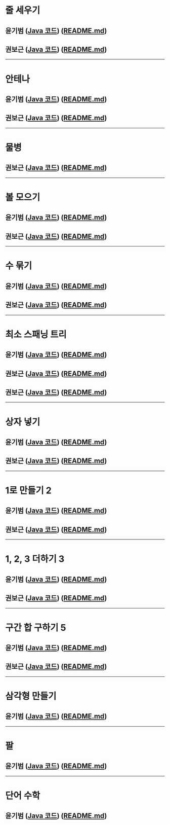 # 줄 세우기

## 윤기범 ([Java 코드](백준_줄세우기_윤기범.java)) ([README.md](src/줄세우기_윤기범.md))
## 권보근 ([Java 코드](백준_줄세우기_권보근.java)) ([README.md](src/줄세우기_권보근.md))

<hr>

# 안테나

## 윤기범 ([Java 코드](백준_안테나_윤기범.java)) ([README.md](src/안테나_윤기범.md))
## 권보근 ([Java 코드](백준_안테나_권보근.java)) ([README.md](src/안테나_권보근.md))

<hr>

# 물병

## 권보근 ([Java 코드](백준_물병_권보근.java)) ([README.md](src/물병_권보근.md))

<hr>

# 볼 모으기
## 윤기범 ([Java 코드](백준_볼모으기_윤기범.java)) ([README.md](src/볼모으기_윤기범.md))
## 권보근 ([Java 코드](백준_볼모으기_권보근.java)) ([README.md](src/볼모으기_권보근.md))

<hr>

# 수 묶기
## 윤기범 ([Java 코드](백준_수묶기_윤기범.java)) ([README.md](src/수묶기_윤기범.md))
## 권보근 ([Java 코드](백준_수묶기_권보근.java)) ([README.md](src/수묶기_권보근.md))

<hr>

# 최소 스패닝 트리
## 윤기범 ([Java 코드](백준_최소스패닝트리_윤기범.java)) ([README.md](src/최소스패닝트리_윤기범.md))
## 권보근 ([Java 코드](백준_최소스패닝트리_쿠루스칼_권보근.java)) ([README.md](src/최소스패닝트리_쿠루스칼_권보근.md))
## 권보근 ([Java 코드](백준_최소스패닝트리_프림_권보근.java)) ([README.md](src/최소스패닝트리_프림_권보근.md))

<hr>

# 상자 넣기
## 윤기범 ([Java 코드](백준_상자넣기_윤기범.java)) ([README.md](src/상자넣기_윤기범.md))
## 권보근 ([Java 코드](백준_상자넣기_권보근.java)) ([README.md](src/상자넣기_권보근.md))

<hr>

# 1로 만들기 2
## 윤기범 ([Java 코드](백준_1로만들기2_윤기범.java)) ([README.md](src/1로만들기2_윤기범.md))
## 권보근 ([Java 코드](백준_1로만들기2_권보근.java)) ([README.md](src/1로만들기2_권보근.md))

<hr>

# 1, 2, 3 더하기 3
## 윤기범 ([Java 코드](백준_1,2,3더하기3_윤기범.java)) ([README.md](src/1,2,3더하기3_윤기범.md))
## 권보근 ([Java 코드](백준_1,2,3더하기3_권보근.java)) ([README.md](src/1,2,3더하기3_권보근.md))

<hr>

# 구간 합 구하기 5
## 윤기범 ([Java 코드](백준_구간합구하기5_윤기범.java)) ([README.md](src/구간합구하기5_윤기범.md))
## 권보근 ([Java 코드](백준_구간합구하기5_권보근.java)) ([README.md](src/구간합구하기5_권보근.md))

<hr>

# 삼각형 만들기
## 윤기범 ([Java 코드](백준_삼각형만들기_윤기범.java)) ([README.md](src/삼각형만들기_윤기범.md))

<hr>

# 팔
## 윤기범 ([Java 코드](백준_팔_윤기범.java)) ([README.md](src/팔_윤기범.md))

<hr>

# 단어 수학
## 윤기범 ([Java 코드](백준_단어수학_윤기범.java)) ([README.md](src/단어수학_윤기범.md))
